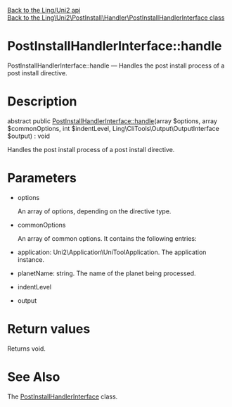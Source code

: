 [Back to the Ling/Uni2 api](https://github.com/lingtalfi/Uni2/blob/master/doc/api/Ling/Uni2.md)<br>
[Back to the Ling\Uni2\PostInstall\Handler\PostInstallHandlerInterface class](https://github.com/lingtalfi/Uni2/blob/master/doc/api/Ling/Uni2/PostInstall/Handler/PostInstallHandlerInterface.md)


PostInstallHandlerInterface::handle
================



PostInstallHandlerInterface::handle — Handles the post install process of a post install directive.




Description
================


abstract public [PostInstallHandlerInterface::handle](https://github.com/lingtalfi/Uni2/blob/master/doc/api/Ling/Uni2/PostInstall/Handler/PostInstallHandlerInterface/handle.md)(array $options, array $commonOptions, int $indentLevel, Ling\CliTools\Output\OutputInterface $output) : void




Handles the post install process of a post install directive.




Parameters
================


- options

    An array of options, depending on the directive type.

- commonOptions

    An array of common options. It contains the following entries:

- application: Uni2\Application\UniToolApplication. The application instance.
- planetName: string. The name of the planet being processed.

- indentLevel

    

- output

    


Return values
================

Returns void.








See Also
================

The [PostInstallHandlerInterface](https://github.com/lingtalfi/Uni2/blob/master/doc/api/Ling/Uni2/PostInstall/Handler/PostInstallHandlerInterface.md) class.




